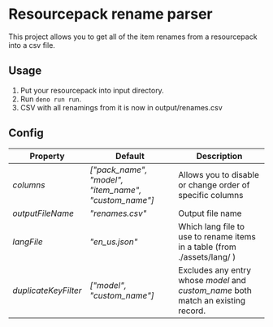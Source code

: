 # Resourcepack rename parser
This project allows you to get all of the item renames from a resourcepack into a csv file.

## Usage
1. Put your resourcepack into input directory.
2. Run `deno run run`.
3. CSV with all renamings from it is now in output/renames.csv

## Config
| Property               | Default                                       | Description |
|------------------------|-----------------------------------------------|-------------|
| *columns*            | *["pack_name", "model", "item_name", "custom_name"]* | Allows you to disable or change order of specific columns    |
| *outputFileName*     | *"renames.csv"*                      | Output file name |
| *langFile*           | *"en_us.json"*                              | Which lang file to use to rename items in a table (from ./assets/lang/ )              |
*duplicateKeyFilter* | *["model", "custom_name"]* | Excludes any entry whose *model* and *custom_name* both match an existing record. |
